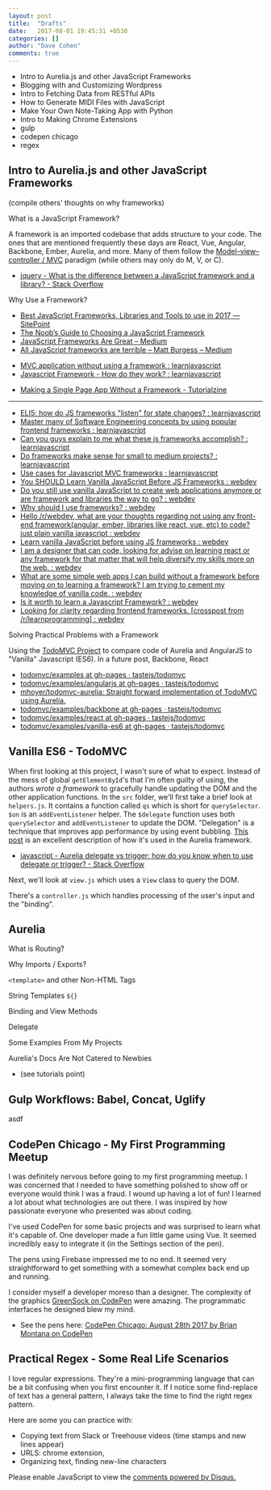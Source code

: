 ```yaml
---
layout: post
title:  "Drafts"
date:   2017-08-01 19:45:31 +0530
categories: []
author: "Dave Cohen"
comments: true
---
```


<style>
pre {
    white-space: pre-wrap;       /* Since CSS 2.1 */
    white-space: -moz-pre-wrap;  /* Mozilla, since 1999 */
    white-space: -pre-wrap;      /* Opera 4-6 */
    white-space: -o-pre-wrap;    /* Opera 7 */
    word-wrap: break-word;       /* Internet Explorer 5.5+ */
}
</style>


- Intro to Aurelia.js and other JavaScript Frameworks
- Blogging with and Customizing Wordpress
- Intro to Fetching Data from RESTful APIs
- How to Generate MIDI Files with JavaScript
- Make Your Own Note-Taking App with Python
- Intro to Making Chrome Extensions
- gulp
- codepen chicago
- regex

## Intro to Aurelia.js and other JavaScript Frameworks
(compile others' thoughts on why frameworks)

What is a JavaScript Framework?

A framework is an imported codebase that adds structure to your code. The ones that are mentioned frequently these days are React, Vue, Angular, Backbone, Ember, Aurelia, and more. Many of them follow the [Model–view–controller / MVC](https://en.wikipedia.org/wiki/Model%E2%80%93view%E2%80%93controller) paradigm (while others may only do M, V, or C).
- [jquery - What is the difference between a JavaScript framework and a library? - Stack Overflow](https://stackoverflow.com/questions/11576018/what-is-the-difference-between-a-javascript-framework-and-a-library)

Why Use a Framework?

- [Best JavaScript Frameworks, Libraries and Tools to use in 2017 — SitePoint](https://www.sitepoint.com/top-javascript-frameworks-libraries-tools-use/)
- [The Noob’s Guide to Choosing a JavaScript Framework](https://webdesign.tutsplus.com/tutorials/the-noobs-guide-to-choosing-a-javascript-framework--cms-28538)
- [JavaScript Frameworks Are Great – Medium](https://medium.com/@mattburgess/javascript-frameworks-are-great-2df4a3f0b24d)
- [All JavaScript frameworks are terrible – Matt Burgess – Medium](https://medium.com/@mattburgess/all-javascript-frameworks-are-terrible-e68d8865183e)
* [MVC application without using a framework : learnjavascript](https://www.reddit.com/r/learnjavascript/comments/2h9tel/mvc_application_without_using_a_framework/)
* [Javascript Framework - How do they work? : learnjavascript](https://www.reddit.com/r/learnjavascript/comments/1co9va/javascript_framework_how_do_they_work/)
- [Making a Single Page App Without a Framework - Tutorialzine](https://tutorialzine.com/2015/02/single-page-app-without-a-framework)
---
* [ELI5: how do JS frameworks "listen" for state changes? : learnjavascript](https://www.reddit.com/r/learnjavascript/comments/6bud5l/eli5_how_do_js_frameworks_listen_for_state_changes/)
* [Master many of Software Engineering concepts by using popular frontend frameworks : learnjavascript](https://www.reddit.com/r/learnjavascript/comments/61rwxt/master_many_of_software_engineering_concepts_by/)
* [Can you guys explain to me what these js frameworks accomplish? : learnjavascript](https://www.reddit.com/r/learnjavascript/comments/1p697t/can_you_guys_explain_to_me_what_these_js/)
* [Do frameworks make sense for small to medium projects? : learnjavascript](https://www.reddit.com/r/learnjavascript/comments/61q25k/do_frameworks_make_sense_for_small_to_medium/)
* [Use cases for Javascript MVC frameworks : learnjavascript](https://www.reddit.com/r/learnjavascript/comments/2jfohy/use_cases_for_javascript_mvc_frameworks/)
* [You SHOULD Learn Vanilla JavaScript Before JS Frameworks : webdev](https://www.reddit.com/r/webdev/comments/53nta9/you_should_learn_vanilla_javascript_before_js/)
* [Do you still use vanilla JavaScript to create web applications anymore or are framework and libraries the way to go? : webdev](https://www.reddit.com/r/webdev/comments/69w0mk/do_you_still_use_vanilla_javascript_to_create_web/)
* [Why should I use frameworks? : webdev](https://www.reddit.com/r/webdev/comments/2wr131/why_should_i_use_frameworks/)
* [Hello /r/webdev, what are your thoughts regarding not using any front-end framework(angular, ember, libraries like react, vue, etc) to code? just plain vanilla javascript : webdev](https://www.reddit.com/r/webdev/comments/64ma8n/hello_rwebdev_what_are_your_thoughts_regarding/)
* [Learn vanilla JavaScript before using JS frameworks : webdev](https://www.reddit.com/r/webdev/comments/50n4wn/learn_vanilla_javascript_before_using_js/)
* [I am a designer that can code, looking for advise on learning react or any framework for that matter that will help diversify my skills more on the web. : webdev](https://www.reddit.com/r/webdev/comments/6q2o80/i_am_a_designer_that_can_code_looking_for_advise/)
* [What are some simple web apps I can build without a framework before moving on to learning a framework? I am trying to cement my knowledge of vanilla code. : webdev](https://www.reddit.com/r/webdev/comments/51fp5o/what_are_some_simple_web_apps_i_can_build_without/)
* [Is it worth to learn a Javascript Framework? : webdev](https://www.reddit.com/r/webdev/comments/762y5q/is_it_worth_to_learn_a_javascript_framework/)
* [Looking for clarity regarding frontend frameworks. [crosspost from /r/learnprogramming] : webdev](https://www.reddit.com/r/webdev/comments/6po14d/looking_for_clarity_regarding_frontend_frameworks/)

Solving Practical Problems with a Framework

Using the [TodoMVC Project](https://todomvc.com) to compare code of Aurelia and AngularJS to "Vanilla" Javascript (ES6). In a future post, Backbone, React
* [todomvc/examples at gh-pages · tastejs/todomvc](https://github.com/tastejs/todomvc/tree/gh-pages/examples)
* [todomvc/examples/angularjs at gh-pages · tastejs/todomvc](https://github.com/tastejs/todomvc/tree/gh-pages/examples/angularjs)
* [mhoyer/todomvc-aurelia: Straight forward implementation of TodoMVC using Aurelia.](https://github.com/mhoyer/todomvc-aurelia)
* [todomvc/examples/backbone at gh-pages · tastejs/todomvc](https://github.com/tastejs/todomvc/tree/gh-pages/examples/backbone)
* [todomvc/examples/react at gh-pages · tastejs/todomvc](https://github.com/tastejs/todomvc/tree/gh-pages/examples/react)
* [todomvc/examples/vanilla-es6 at gh-pages · tastejs/todomvc](https://github.com/tastejs/todomvc/tree/gh-pages/examples/vanilla-es6)

## Vanilla ES6 - TodoMVC
When first looking at this project, I wasn't sure of what to expect. Instead of the mess of global `getElementById`'s that I'm often guilty of using, the authors *wrote a framework* to gracefully handle updating the DOM and the other application functions. In the `src` folder, we'll first take a brief look at `helpers.js`. It contains a function called `qs` which is short for `querySelector`. `$on` is an `addEventListener` helper. The `$delegate` function uses both `querySelector` and `addEventListener` to update the DOM. "Delegation" is a technique that improves app performance by using event bubbling. [This post](https://stackoverflow.com/questions/33904248/aurelia-delegate-vs-trigger-how-do-you-know-when-to-use-delegate-or-trigger) is an excellent description of how it's used in the Aurelia framework.
- [javascript - Aurelia delegate vs trigger: how do you know when to use delegate or trigger? - Stack Overflow](https://stackoverflow.com/questions/33904248/aurelia-delegate-vs-trigger-how-do-you-know-when-to-use-delegate-or-trigger)

Next, we'll look at `view.js` which uses a `View` class to query the DOM. 

There's a `controller.js` which handles processing of the user's input and the "binding". 

## Aurelia
What is Routing?

Why Imports / Exports?

`<template>` and other Non-HTML Tags

String Templates `${}`

Binding and View Methods

Delegate

Some Examples From My Projects

Aurelia's Docs Are Not Catered to Newbies
- (see tutorials point)



## Gulp Workflows: Babel, Concat, Uglify
asdf

## CodePen Chicago - My First Programming Meetup
I was definitely nervous before going to my first programming meetup. I was concerned that I needed to have something polished to show off or everyone would think I was a fraud. I wound up having a lot of fun! I learned a lot about what technologies are out there. I was inspired by how passionate everyone who presented was about coding.

I've used CodePen for some basic projects and was surprised to learn what it's capable of. One developer made a fun little game using Vue. It seemed incredibly easy to integrate it (in the Settings section of the pen). 

The pens using Firebase impressed me to no end. It seemed very straightforward to get something with a somewhat complex back end up and running.

I consider myself a developer moreso than a designer. The complexity of the graphics [GreenSock on CodePen](https://codepen.io/GreenSock/) were amazing. The programmatic interfaces he designed blew my mind.

- See the pens here: [CodePen Chicago: August 28th 2017 by Brian Montana on CodePen](https://codepen.io/brianmontanaweb/post/codepen-chicago-august-28th-2017)

## Practical Regex - Some Real Life Scenarios

I love regular expressions. They're a mini-programming language that can be a bit confusing when you first encounter it. If I notice some find-replace of text has a general pattern, I always take the time to find the right regex pattern.

Here are some you can practice with:

- Copying text from Slack or Treehouse videos (time stamps and new lines appear)
- URLS: chrome extension, 
- Organizing text, finding new-line characters


<div id="disqus_thread"></div>
<script>

/**
*  RECOMMENDED CONFIGURATION VARIABLES: EDIT AND UNCOMMENT THE SECTION BELOW TO INSERT DYNAMIC VALUES FROM YOUR PLATFORM OR CMS.
*  LEARN WHY DEFINING THESE VARIABLES IS IMPORTANT: https://disqus.com/admin/universalcode/#configuration-variables*/
/*
var disqus_config = function () {
this.page.url = PAGE_URL;  // Replace PAGE_URL with your page's canonical URL variable
this.page.identifier = PAGE_IDENTIFIER; // Replace PAGE_IDENTIFIER with your page's unique identifier variable
};
*/
(function() { // DON'T EDIT BELOW THIS LINE
var d = document, s = d.createElement('script');
s.src = 'https://techeffects.disqus.com/embed.js';
s.setAttribute('data-timestamp', +new Date());
(d.head || d.body).appendChild(s);
})();
</script>
<noscript>Please enable JavaScript to view the <a href="https://disqus.com/?ref_noscript">comments powered by Disqus.</a></noscript>
